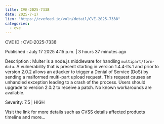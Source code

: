 ```yaml
--- 
title: CVE-2025-7338
date: 2025-7-17
lien: "https://cvefeed.io/vuln/detail/CVE-2025-7338"
categories:
  - cve
---
```


CVE ID : CVE-2025-7338

Published :  July 17
2025
4:15 p.m. | 3 hours
37 minutes ago

Description : Multer is a node.js middleware for handling `multipart/form-data`. A vulnerability that is present starting in version 1.4.4-lts.1 and prior to version 2.0.2 allows an attacker to trigger a Denial of Service (DoS) by sending a malformed multi-part upload request. This request causes an unhandled exception
leading to a crash of the process. Users should upgrade to version 2.0.2 to receive a patch. No known workarounds are available.

Severity: 7.5 | HIGH

Visit the link for more details
such as CVSS details
affected products
timeline
and more...
